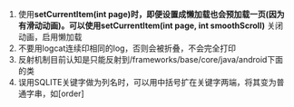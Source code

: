 1. 使用**setCurrentItem(int page)**时，即便设置成懒加载也会预加载一页(因为有滑动动画)。可以使用**setCurrentItem(int page, int smoothScroll)** 关闭动画，启用懒加载
2. 不要用logcat连续印相同的log，否则会被折叠，不会完全打印
3. 反射机制目前认知是只能反射到/frameworks/base/core/java/android下面的类
4. 误用SQLITE关键字做为列名时，可以用中括号扩在关键字两端，将其变为普通字串，如[order]
